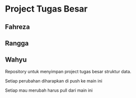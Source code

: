 # Project Tugas Besar

## Fahreza 
## Rangga
## Wahyu

Repository untuk menyimpan project tugas besar struktur data.

Setiap perubahan diharapkan di push ke main ini

Setiap mau merubah harus pull dari main ini
